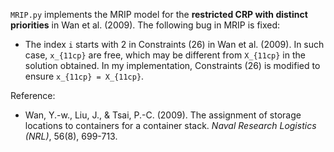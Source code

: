 `MRIP.py` implements the MRIP model for the **restricted CRP with distinct priorities** in Wan et al. (2009). The
following bug in MRIP is fixed:

- The index `i` starts with 2 in Constraints (26) in Wan et al. (2009). In such case, `x_{11cp}` are free, which may be
  different from `X_{11cp}` in the solution obtained. In my implementation, Constraints (26) is modified to ensure
  `x_{11cp} = X_{11cp}`.

Reference:

- Wan, Y.-w., Liu, J., & Tsai, P.-C. (2009). The assignment of storage locations to containers for a container stack.
  *Naval Research Logistics (NRL)*, 56(8), 699-713.
